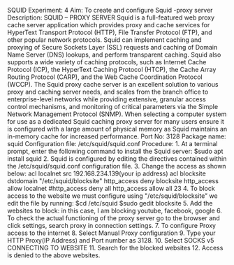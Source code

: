SQUID
Experiment: 4
Aim: To create and configure Squid -proxy server
Description:
SQUID – PROXY SERVER
Squid is a full-featured web proxy cache server application which provides proxy and cache services for HyperText Transport Protocol (HTTP), File Transfer Protocol (FTP), and other popular network protocols. Squid can implement caching and proxying of Secure Sockets Layer (SSL) requests and caching of Domain Name Server (DNS) lookups, and perform transparent caching. Squid also supports a wide variety of caching protocols, such as Internet Cache Protocol (ICP), the HyperText Caching Protocol (HTCP), the Cache Array Routing Protocol (CARP), and the Web Cache Coordination Protocol (WCCP).
The Squid proxy cache server is an excellent solution to various proxy and caching server needs, and scales from the branch office to enterprise-level networks while providing extensive, granular access control mechanisms, and monitoring of critical parameters via the Simple Network Management Protocol (SNMP). When selecting a computer system for use as a dedicated Squid caching proxy server for many users ensure it is configured with a large amount of physical memory as Squid maintains an in-memory cache for increased performance.
Port No: 3128
Package name: squid
Configuration file: /etc/squid/squid.conf
Procedure:
1.
At a terminal prompt, enter the following command to install the Squid server:
$sudo apt install squid
2.
Squid is configured by editing the directives contained within the /etc/squid/squid.conf configuration file.
3.
Change the access as shown below:
acl localnet src 192.168.234.139(your ip address)
acl blocksite dstdomain &quot;/etc/squid/blocksite&quot; http_access deny blocksite
http_access allow localnet #http_access deny all http_access allow all
23
4.
To block access to the website we must configure using &quot;/etc/squid/blocksite”
we edit the file by running:
$cd /etc/squid
$sudo gedit blocksite
5.
Add the websites to block:
in this case, I am blocking youtube, facebook, google
6.
To check the actual functioning of the proxy server go to the browser and click settings, search proxy in connection settings.
7.
To configure Proxy access to the internet
8.
Select Manual Proxy configuration
9.
Type your HTTP Proxy(IP Address) and Port number as 3128.
10.
Select SOCKS v5
CONNECTING TO WEBSITE
11.
Search for the blocked websites
12.
Access is denied to the above websites.